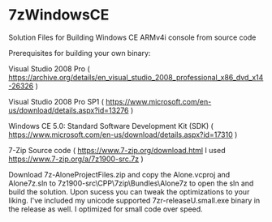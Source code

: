 # 7zWindowsCE
Solution Files for Building Windows CE ARMv4i console from source code

Prerequisites for building your own binary:

Visual Studio 2008 Pro ( https://archive.org/details/en_visual_studio_2008_professional_x86_dvd_x14-26326 )

Visual Studio 2008 Pro SP1 ( https://www.microsoft.com/en-us/download/details.aspx?id=13276 )

Windows CE 5.0: Standard Software Development Kit (SDK) ( https://www.microsoft.com/en-us/download/details.aspx?id=17310 )

7-Zip Source code ( https://www.7-zip.org/download.html I used https://www.7-zip.org/a/7z1900-src.7z )

Download 7z-AloneProjectFiles.zip and copy the Alone.vcproj and Alone7z.sln to 7z1900-src\CPP\7zip\Bundles\Alone7z to open the sln and build the solution. Upon sucess you can tweak the optimizations to your liking.
I've included my unicode supported 7zr-releaseU.small.exe binary in the release as well. I optimized for small code over speed.
